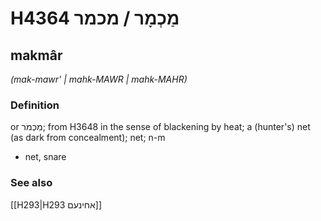 # H4364 מַכְמָר / מכמר

## makmâr

_(mak-mawr' | mahk-MAWR | mahk-MAHR)_

### Definition

or מִכְמֹר; from H3648 in the sense of blackening by heat; a (hunter's) net (as dark from concealment); net; n-m

- net, snare

### See also

[[H293|H293 אחינעם]]
